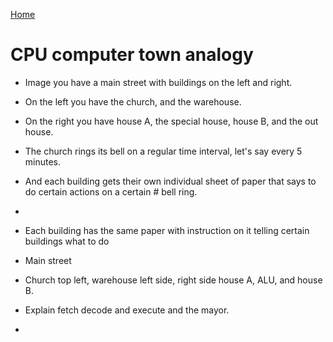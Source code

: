 [Home](../README.md#embedded-programming)

# CPU computer town analogy
- Image you have a main street with buildings on the left and right.
- On the left you have the church, and the warehouse.
- On the right you have house A, the special house, house B, and the out house.

- The church rings its bell on a regular time interval, let's say every 5 minutes.
- And each building gets their own individual sheet of paper that says to do certain actions on a certain # bell ring.

- 

- Each building has the same paper with instruction on it telling certain buildings what to do 

- Main street
- Church top left, warehouse left side, right side house A, ALU, and house B.

- Explain fetch decode and execute and the mayor.

- 
